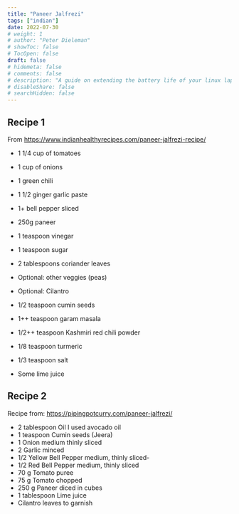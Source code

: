 ```yaml
---
title: "Paneer Jalfrezi"
tags: ["indian"]
date: 2022-07-30
# weight: 1
# author: "Peter Dieleman"
# showToc: false
# TocOpen: false
draft: false
# hidemeta: false
# comments: false
# description: "A guide on extending the battery life of your linux laptop"
# disableShare: false
# searchHidden: false
---
```


## Recipe 1

From <https://www.indianhealthyrecipes.com/paneer-jalfrezi-recipe/>

- 1 1/4 cup of tomatoes
- 1 cup of onions
- 1 green chili
- 1 1/2 ginger garlic paste
- 1+ bell pepper sliced
- 250g paneer
- 1 teaspoon vinegar
- 1 teaspoon sugar
- 2 tablespoons coriander leaves
- Optional: other veggies (peas)
- Optional: Cilantro


- 1/2 teaspoon cumin seeds
- 1++ teaspoon garam masala
- 1/2++ teaspoon Kashmiri red chili powder
- 1/8 teaspoon turmeric
- 1/3 teaspoon salt
- Some lime juice


## Recipe 2

Recipe from: <https://pipingpotcurry.com/paneer-jalfrezi/>

- 2 tablespoon Oil I used avocado oil
- 1 teaspoon Cumin seeds (Jeera)
- 1 Onion medium thinly sliced
- 2 Garlic minced
- 1/2 Yellow Bell Pepper medium, thinly sliced-
- 1/2 Red Bell Pepper medium, thinly sliced
- 70 g Tomato puree
- 75 g Tomato chopped
- 250 g Paneer diced in cubes
- 1 tablespoon Lime juice
- Cilantro leaves to garnish

